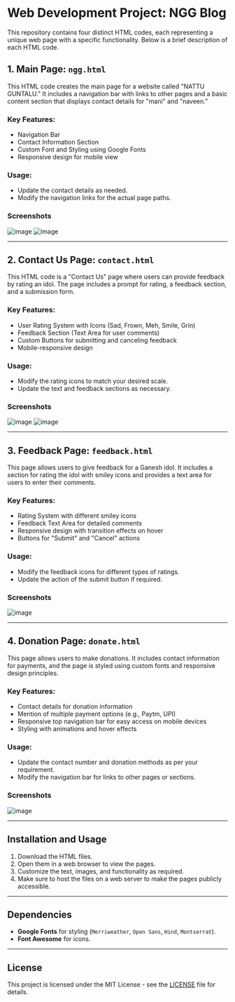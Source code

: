 # Web Development Project: NGG Blog

This repository contains four distinct HTML codes, each representing a unique web page with a specific functionality. Below is a brief description of each HTML code.

## 1. **Main Page: `ngg.html`**

This HTML code creates the main page for a website called "NATTU GUNTALU." It includes a navigation bar with links to other pages and a basic content section that displays contact details for "mani" and "naveen."

### Key Features:
- Navigation Bar
- Contact Information Section
- Custom Font and Styling using Google Fonts
- Responsive design for mobile view

### Usage:
- Update the contact details as needed.
- Modify the navigation links for the actual page paths.

### Screenshots
![image](https://github.com/user-attachments/assets/401cfe6d-4cdb-416c-86e0-413f5edb4e5a)
![image](https://github.com/user-attachments/assets/e701c876-6c22-47ec-abb6-f8c1d31c60e2)



---

## 2. **Contact Us Page: `contact.html`**

This HTML code is a "Contact Us" page where users can provide feedback by rating an idol. The page includes a prompt for rating, a feedback section, and a submission form.

### Key Features:
- User Rating System with Icons (Sad, Frown, Meh, Smile, Grin)
- Feedback Section (Text Area for user comments)
- Custom Buttons for submitting and canceling feedback
- Mobile-responsive design

### Usage:
- Modify the rating icons to match your desired scale.
- Update the text and feedback sections as necessary.

### Screenshots
![image](https://github.com/user-attachments/assets/735122cf-92f1-4b00-8ef9-f606f9d15454)
![image](https://github.com/user-attachments/assets/31d1f375-3352-4d79-b79e-b9e517f0809a)


---

## 3. **Feedback Page: `feedback.html`**

This page allows users to give feedback for a Ganesh idol. It includes a section for rating the idol with smiley icons and provides a text area for users to enter their comments.

### Key Features:
- Rating System with different smiley icons
- Feedback Text Area for detailed comments
- Responsive design with transition effects on hover
- Buttons for "Submit" and "Cancel" actions

### Usage:
- Modify the feedback icons for different types of ratings.
- Update the action of the submit button if required.

### Screenshots
![image](https://github.com/user-attachments/assets/735122cf-92f1-4b00-8ef9-f606f9d15454)

---

## 4. **Donation Page: `donate.html`**

This page allows users to make donations. It includes contact information for payments, and the page is styled using custom fonts and responsive design principles.

### Key Features:
- Contact details for donation information
- Mention of multiple payment options (e.g., Paytm, UPI)
- Responsive top navigation bar for easy access on mobile devices
- Styling with animations and hover effects

### Usage:
- Update the contact number and donation methods as per your requirement.
- Modify the navigation bar for links to other pages or sections.

### Screenshots
![image](https://github.com/user-attachments/assets/96b6d561-9ba7-4e62-8f62-97e478baeb68)

---

## Installation and Usage

1. Download the HTML files.
2. Open them in a web browser to view the pages.
3. Customize the text, images, and functionality as required.
4. Make sure to host the files on a web server to make the pages publicly accessible.

---

## Dependencies

- **Google Fonts** for styling (`Merriweather`, `Open Sans`, `Hind`, `Montserrat`).
- **Font Awesome** for icons.

---

## License

This project is licensed under the MIT License - see the [LICENSE](LICENSE) file for details.
